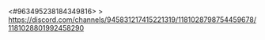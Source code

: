 <#963495238184349816> > https://discord.com/channels/945831217415221319/1181028798754459678/1181028801992458290